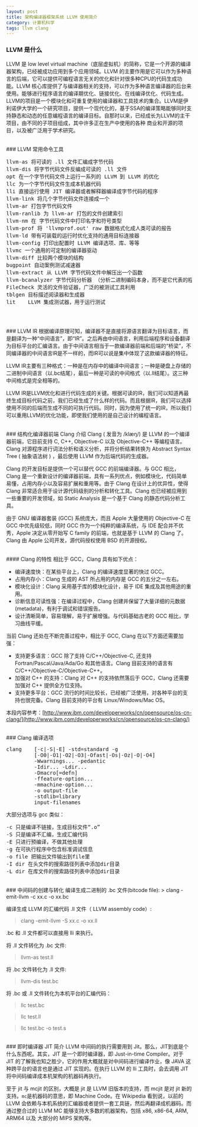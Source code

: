 ```yaml
---
layout: post
title: 架构编译器框架系统 LLVM 使用简介
category: 计算机科学
tags: llvm clang
---
```


### LLVM 是什么
LLVM 是 low level virtual machine（底层虚拟机）的简称，它是一个开源的编译器架构，已经被成功应用到多个应用领域。LLVM 的主要作用是它可以作为多种语言的后端，它可以提供可编程语言无关的优化和针对很多种CPU的代码生成功能。LLVM 核心库提供了与编译器相关的支持，可以作为多种语言编译器的后台来使用。能够进行程序语言的编译期优化、链接优化、在线编译优化、代码生成。LLVM的项目是一个模块化和可重复使用的编译器和工具技术的集合。LLVM是伊利诺伊大学的一个研究项目，提供一个现代化的，基于SSA的编译策略能够同时支持静态和动态的任意编程语言的编译目标。自那时以来，已经成长为LLVM的主干项目，由不同的子项目组成，其中许多正在生产中使用的各种 商业和开源的项目，以及被广泛用于学术研究。

<br/>
### LLVM 常用命令工具
<div class="hblock"><pre>
llvm-as 将可读的 .ll 文件汇编成字节代码
llvm-dis 将字节代码文件反编成可读的 .ll 文件
opt 在一个字节代码文件上运行一系列的 LLVM 到 LLVM 的优化
llc 为一个字节代码文件生成本机器代码
lli 直接运行使用 JIT 编译器或者解释器编译成字节代码的程序
llvm-link 将几个字节代码文件连接成一个
llvm-ar 打包字节代码文件
llvm-ranlib 为 llvm-ar 打包的文件创建索引
llvm-nm 在 字节代码文件中打印名字和符号类型
llvm-prof 将 'llvmprof.out' raw 数据格式化成人类可读的报告
llvm-ld 带有可装载的运行时优化支持的通用目标连接器
llvm-config 打印出配置时 LLVM 编译选项、库、等等
llvmc 一个通用的可定制的编译器驱动
llvm-diff 比较两个模块的结构
bugpoint 自动案例测试减速器
llvm-extract 从 LLVM 字节代码文件中解压出一个函数
llvm-bcanalyzer 字节代码分析器 （分析二进制编码本身，而不是它代表的程序）
FileCheck 灵活的文件验证器，广泛的被测试工具利用
tblgen 目标描述阅读器和生成器
lit    LLVM 集成测试器，用于运行测试 
<pre></div>

<br/>
### LLVM IR
根据编译原理可知，编译器不是直接将源语言翻译为目标语言，而是翻译为一种“中间语言”，即“IR”。之后再由中间语言，利用后端程序和设备翻译为目标平台的汇编语言。由于中间语言相当于一款编译器前端和后端的“桥梁”，不同编译器的中间语言IR是不一样的，而IR可以说是集中体现了这款编译器的特征。

LLVM IR主要有三种格式：一种是在内存中的编译中间语言；一种是硬盘上存储的二进制中间语言（以.bc结尾），最后一种是可读的中间格式（以.ll结尾）。这三种中间格式是完全相等的。

LLVM IR是LLVM优化和进行代码生成的关键。根据可读的IR，我们可以知道再最终生成目标代码之前，我们已经生成了什么样的代码。而且根据IR，我们可以选择使用不同的后端而生成不同的可执行代码。同时，因为使用了统一的IR，所以我们可以重用LLVM的优化功能，即使我们使用的是自己设计的编程语言。

<br/>
### 结构化编译器前端 Clang 介绍
Clang ( 发音为 /klæŋ/) 是 LLVM 的一个编译器前端，它目前支持 C, C++, Objective-C 以及 Objective-C++ 等编程语言。Clang 对源程序进行词法分析和语义分析，并将分析结果转换为 Abstract Syntax Tree ( 抽象语法树 ) ，最后使用 LLVM 作为后端代码的生成器。

Clang 的开发目标是提供一个可以替代 GCC 的前端编译器。与 GCC 相比，Clang 是一个重新设计的编译器前端，具有一系列优点，例如模块化，代码简单易懂，占用内存小以及容易扩展和重用等。由于 Clang 在设计上的优异性，使得 Clang 非常适合用于设计源代码级别的分析和转化工具。Clang 也已经被应用到一些重要的开发领域，如 Static Analysis 是一个基于 Clang 的静态代码分析工具。

由于 GNU 编译器套装 (GCC) 系统庞大，而且 Apple 大量使用的 Objective-C 在 GCC 中优先级较低，同时 GCC 作为一个纯粹的编译系统，与 IDE 配合并不优秀，Apple 决定从零开始写 C family 的前端，也就是基于 LLVM 的 Clang 了。Clang 由 Apple 公司开发，源代码授权使用 BSD 的开源授权。

<br/>
#### Clang 的特性
相比于 GCC，Clang 具有如下优点：

- 编译速度快：在某些平台上，Clang 的编译速度显著的快过 GCC。
- 占用内存小：Clang 生成的 AST 所占用的内存是 GCC 的五分之一左右。
- 模块化设计：Clang 采用基于库的模块化设计，易于 IDE 集成及其他用途的重用。
- 诊断信息可读性强：在编译过程中，Clang 创建并保留了大量详细的元数据 (metadata)，有利于调试和错误报告。
- 设计清晰简单，容易理解，易于扩展增强。与代码基础古老的 GCC 相比，学习曲线平缓。

当前 Clang 还处在不断完善过程中，相比于 GCC, Clang 在以下方面还需要加强：

- 支持更多语言：GCC 除了支持 C/C++/Objective-C, 还支持 Fortran/Pascal/Java/Ada/Go 和其他语言。Clang 目前支持的语言有 C/C++/Objective-C/Objective-C++。
- 加强对 C++ 的支持：Clang 对 C++ 的支持依然落后于 GCC，Clang 还需要加强对 C++ 提供全方位支持。
- 支持更多平台：GCC 流行的时间比较长，已经被广泛使用，对各种平台的支持也很完备。Clang 目前支持的平台有 Linux/Windows/Mac OS。

本段内容参考：[http://www.ibm.com/developerworks/cn/opensource/os-cn-clang/](http://www.ibm.com/developerworks/cn/opensource/os-cn-clang/)

<br/>
### Clang 编译选项
<div class="hblock"><pre>
clang    [-c|-S|-E] -std=standard -g
         [-O0|-O1|-O2|-O3|-Ofast|-Os|-Oz|-O|-O4]
         -Wwarnings... -pedantic
         -Idir... -Ldir...
         -Dmacro[=defn]
         -ffeature-option...
         -mmachine-option...
         -o output-file
         -stdlib=library
         input-filenames
</pre></div>

大部分选项与 gcc 类似：
<div class="hblock"><pre>
-c 只是编译不链接，生成目标文件“.o” 
-S 只是编译不汇编，生成汇编代码 
-E 只进行预编译，不做其他处理 
-g 在可执行程序中包含标准调试信息 
-o file 把输出文件输出到file里  
-I dir 在头文件的搜索路径列表中添加dir目录 
-L dir 在库文件的搜索路径列表中添加dir目录
</pre></div>

<br/>
### 中间码的创建与转化
编译生成二进制的 .bc 文件(bitcode file):
> clang -emit-llvm -c xx.c -o xx.bc

编译生成 LLVM 的汇编代码 .ll 文件（ LLVM assembly code）:
> clang -emit-llvm -S xx.c -o xx.ll

.bc 和 .ll 文件都可以直接用 lli 来执行。

将 .ll 文件转化为 .bc 文件:
> llvm-as test.ll

将 .bc 文件转化为 .ll 文件:
> llvm-dis test.bc

将 .bc 或 .ll 文件转化为本机平台的汇编代码：
> llc test.bc

> llc test.ll

> llc test.bc -o test.s

<br/>
### 即时编译器 JIT 简介
LLVM 中间码的执行需要用到 Jit。那么，JIT到底是个什么东西呢。其实，JIT 是一个即时编译器，即 Just-in-time Compiler。对于 JIT 的了解我也知之胜少，它的作用大概就是对中间码进行编译作业，像 JAVA 这种跨平台的语言也是通过 JIT 实现的。在执行 LLVM 的 lli 工具时，会去调用 JIT 将中间码编译成本机架构的机器码再执行。

至于 jit 与 mcjit 的区别，大概是 jit 是 LLVM 旧版本的支持，而 mcjit 是对 jit 新的支持。`mc`是机器码的意思，即 Machine Code。在 Wikipedia 看到说，以前的 LLVM 会依赖与本机系统的汇编器或者提供一套工具链，然后再翻译成机器码。而通过整合过的 LLVM MC 能够支持大多数的机器架构，包括 x86, x86-64, ARM, ARM64 以及 大部分的 MIPS 架构等。
